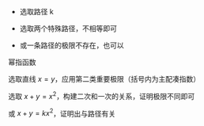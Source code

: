 ---
---

- 选取路径 k
- 选取两个特殊路径，不相等即可

- 或一条路径的极限不存在，也可以

幂指函数



选取直线 $x=y$，应用第二类重要极限（括号内为主配凑指数）

选取 $x+y = x^2$，构建二次和一次的关系，证明极限不同即可


或 $x+y = kx^2$，证明出与路径有关
